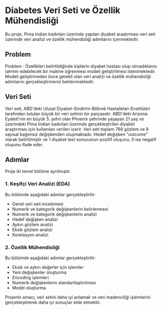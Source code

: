# Diabetes Veri Seti ve Özellik Mühendisliği

Bu proje, Pima Indian kadınları üzerinde yapılan diyabet araştırması veri seti üzerinde veri analizi ve özellik mühendisliği adımlarını içermektedir.

## Problem


Problem : Özellikleri belirtildiğinde kişilerin diyabet hastası olup olmadıklarını tahmin edebilecek bir makine öğrenmesi modeli geliştirilmesi
istenmektedir. Modeli geliştirmeden önce gerekli olan veri analizi ve özellik mühendisliği adımlarını gerçekleştirmeniz beklenmektedir.

## Veri Seti

Veri seti, ABD'deki Ulusal Diyabet-Sindirim-Böbrek Hastalıkları Enstitüleri tarafından tutulan büyük bir veri setinin bir parçasıdır. ABD'deki Arizona Eyaleti'nin en büyük 5. şehri olan Phoenix şehrinde yaşayan 21 yaş ve üzerindeki Pima Indian kadınları üzerinde gerçekleştirilen diyabet araştırması için kullanılan verileri içerir. Veri seti toplam 768 gözlem ve 8 sayısal bağımsız değişkenden oluşmaktadır. Hedef değişken "outcome" olarak belirtilmiştir ve 1 diyabet test sonucunun pozitif oluşunu, 0 ise negatif oluşunu ifade eder.

## Adımlar

Proje iki temel bölüme ayrılmıştır:

### 1. Keşifçi Veri Analizi (EDA)

Bu bölümde aşağıdaki adımlar gerçekleştirilir:

- Genel veri seti incelemesi
- Numerik ve kategorik değişkenlerin belirlenmesi
- Numerik ve kategorik değişkenlerin analizi
- Hedef değişken analizi
- Aykırı gözlem analizi
- Eksik gözlem analizi
- Korelasyon analizi

### 2. Özellik Mühendisliği

Bu bölümde aşağıdaki adımlar gerçekleştirilir:

- Eksik ve aykırı değerler için işlemler
- Yeni değişkenler oluşturma
- Encoding işlemleri
- Numerik değişkenlerin standartlaştırılması
- Model oluşturma

Projenin amacı, veri setini daha iyi anlamak ve veri madenciliği işlemlerini gerçekleştirerek daha iyi sonuçlar elde etmektir.



